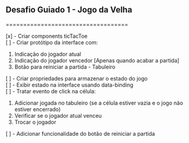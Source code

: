 ## Desafio Guiado 1 - Jogo da Velha

===================================

[x] - Criar components ticTacToe <br>
[ ] - Criar protótipo da interface com: <br>

1. Indicação do jogador atual <br>
2. Indicação do jogador vencedor [Apenas quando acabar a partida] <br>
3. Botão para reiniciar a partida - Tabuleiro <br>

[ ] - Criar propriedades para armazenar o estado do jogo <br>
[ ] - Exibir estado na interface usando data-binding <br>
[ ] - Tratar evento de click na célula: <br>

1. Adicionar jogada no tabuleiro (se a célula estiver vazia e o jogo não estiver encerrado) <br>
2. Verificar se o jogador atual venceu <br>
3. Trocar o jogador <br>

[ ] - Adicionar funcionalidade do botão de reiniciar a partida <br>
